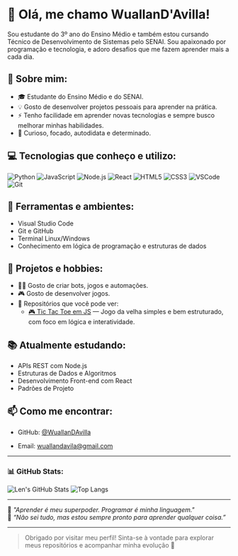 # 👋 Olá, me chamo WuallanD'Avilla!

Sou estudante do 3º ano do Ensino Médio e também estou cursando Técnico de Desenvolvimento de Sistemas pelo SENAI. Sou apaixonado por programação e tecnologia, e adoro desafios que me fazem aprender mais a cada dia.

## 🧠 Sobre mim:
- 🎓 Estudante do Ensino Médio e do SENAI.
- 💡 Gosto de desenvolver projetos pessoais para aprender na prática.
- ⚡ Tenho facilidade em aprender novas tecnologias e sempre busco melhorar minhas habilidades.
- 🧩 Curioso, focado, autodidata e determinado.

## 💻 Tecnologias que conheço e utilizo:
![Python](https://img.shields.io/badge/-Python-3776AB?style=flat&logo=python&logoColor=white)
![JavaScript](https://img.shields.io/badge/-JavaScript-F7DF1E?style=flat&logo=javascript&logoColor=black)
![Node.js](https://img.shields.io/badge/-Node.js-339933?style=flat&logo=nodedotjs&logoColor=white)
![React](https://img.shields.io/badge/-React-61DAFB?style=flat&logo=react&logoColor=black)
![HTML5](https://img.shields.io/badge/-HTML5-E34F26?style=flat&logo=html5&logoColor=white)
![CSS3](https://img.shields.io/badge/-CSS3-1572B6?style=flat&logo=css3&logoColor=white)
![VSCode](https://img.shields.io/badge/-VSCode-007ACC?style=flat&logo=visualstudiocode&logoColor=white)
![Git](https://img.shields.io/badge/-Git-F05032?style=flat&logo=git&logoColor=white)

## 🔧 Ferramentas e ambientes:
- Visual Studio Code
- Git e GitHub
- Terminal Linux/Windows
- Conhecimento em lógica de programação e estruturas de dados

## 🧩 Projetos e hobbies:
- 👨‍💻 Gosto de criar bots, jogos e automações.
- 🎮 Gosto de desenvolver jogos.
- 📁 Repositórios que você pode ver:
  - [🎮 Tic Tac Toe em JS](https://github.com/WuallanDAvilla/TicTacToe) — Jogo da velha simples e bem estruturado, com foco em lógica e interatividade.

## 📚 Atualmente estudando:
- APIs REST com Node.js
- Estruturas de Dados e Algoritmos
- Desenvolvimento Front-end com React
- Padrões de Projeto

## 📫 Como me encontrar:
- GitHub: [@WuallanDAvilla](https://github.com/WuallanDAvilla)
<!-- - LinkedIn: Em breve -->
- Email: wuallandavila@gmail.com

---

### 📊 GitHub Stats:
![Len's GitHub Stats](https://github-readme-stats.vercel.app/api?username=WuallanDAvilla&show_icons=true&theme=radical)
![Top Langs](https://github-readme-stats.vercel.app/api/top-langs/?username=WuallanDAvilla&layout=compact&theme=radical)

---

💬 *"Aprender é meu superpoder. Programar é minha linguagem."*  
🧠 *“Não sei tudo, mas estou sempre pronto para aprender qualquer coisa.”*

---

> Obrigado por visitar meu perfil! Sinta-se à vontade para explorar meus repositórios e acompanhar minha evolução 🚀
